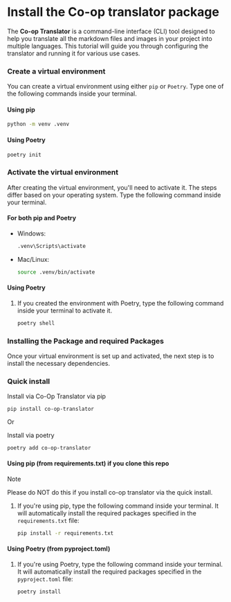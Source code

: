 # Install the Co-op translator package

The **Co-op Translator** is a command-line interface (CLI) tool designed to help you translate all the markdown files and images in your project into multiple languages. This tutorial will guide you through configuring the translator and running it for various use cases.

### Create a virtual environment

You can create a virtual environment using either `pip` or `Poetry`. Type one of the following commands inside your terminal.

#### Using pip

```bash
python -m venv .venv
```

#### Using Poetry

```bash
poetry init
```

### Activate the virtual environment

After creating the virtual environment, you'll need to activate it. The steps differ based on your operating system. Type the following command inside your terminal.

#### For both pip and Poetry

- Windows:

    ```bash
    .venv\Scripts\activate
    ```

- Mac/Linux:

    ```bash
    source .venv/bin/activate
    ```

#### Using Poetry

1. If you created the environment with Poetry, type the following command inside your terminal to activate it.

    ```bash
    poetry shell
    ```

### Installing the Package and required Packages

Once your virtual environment is set up and activated, the next step is to install the necessary dependencies.

### Quick install

Install via Co-Op Translator via pip

```
pip install co-op-translator
```
Or 

Install via poetry
```
poetry add co-op-translator
```

#### Using pip (from requirements.txt) if you clone this repo 

> [!NOTE]
> Please do NOT do this if you install co-op translator via the quick install.

1. If you're using pip, type the following command inside your terminal. It will automatically install the required packages specified in the `requirements.txt` file:

    ```bash
    pip install -r requirements.txt
    ```

#### Using Poetry (from pyproject.toml)

1. If you're using Poetry, type the following command inside your terminal. It will automatically install the required packages specified in the `pyproject.toml` file:

    ```bash
    poetry install
    ```
